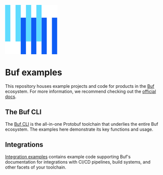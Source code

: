 ![The Buf logo](https://raw.githubusercontent.com/bufbuild/buf-examples/main/.github/buf-logo.svg)

# Buf examples

This repository houses example projects and code for products in the [Buf][buf] ecosystem. For more information, we recommend checking out the [official docs][docs].

## The Buf CLI

The [Buf CLI](cli) is the all-in-one Protobuf toolchain that underlies the entire Buf ecosystem. The examples here demonstrate its key functions and usage.

## Integrations

[Integration examples](integrations) contains example code supporting Buf's documentation for integrations with CI/CD pipelines, build systems, and other facets of your toolchain.

[buf]: https://buf.build
[docs]: https://buf.build/docs
